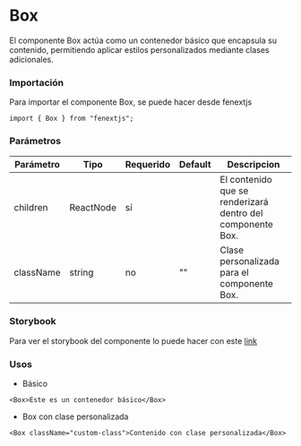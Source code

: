 # Box

El componente Box actúa como un contenedor básico que encapsula su contenido, permitiendo aplicar estilos personalizados mediante clases adicionales.

### Importación

Para importar el componente Box, se puede hacer desde fenextjs

```tsx copy
import { Box } from "fenextjs";
```

### Parámetros

| Parámetro | Tipo | Requerido | Default | Descripcion |
| --------- | ---- | --------- | ------- | ----------- |
| children | ReactNode | sí |  | El contenido que se renderizará dentro del componente Box. |
| className | string | no | "" | Clase personalizada para el componente Box. |

### Storybook

Para ver el storybook del componente lo puede hacer con este [link](https://fenextjs-component-storybook.vercel.app/?path=/story/box-box--index)

### Usos

- Básico

```tsx copy
<Box>Este es un contenedor básico</Box>
```

- Box con clase personalizada

```tsx copy
<Box className="custom-class">Contenido con clase personalizada</Box>
```

